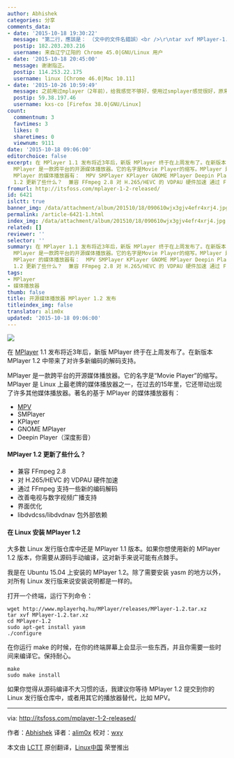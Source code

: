 ```yaml
---
author: Abhishek
categories: 分享
comments_data:
- date: '2015-10-18 19:30:22'
  message: "第二行，應該是： （文中的文件名錯誤）<br />\r\ntar xvf MPlayer-1.2.tar.xz"
  postip: 182.203.203.216
  username: 来自辽宁辽阳的 Chrome 45.0|GNU/Linux 用户
- date: '2015-10-18 20:45:00'
  message: 谢谢指正。
  postip: 114.253.22.175
  username: linux [Chrome 46.0|Mac 10.11]
- date: '2015-10-26 10:59:49'
  message: 之前用过mplayer（2年前），给我感觉不够好，使用过smplayer感觉很好，原来smplayer同宗于mplayer，这下有礼了。
  postip: 59.38.197.46
  username: kxs-co [Firefox 38.0|GNU/Linux]
count:
  commentnum: 3
  favtimes: 3
  likes: 0
  sharetimes: 0
  viewnum: 9111
date: '2015-10-18 09:06:00'
editorchoice: false
excerpt: 在 MPlayer 1.1 发布将近3年后，新版 MPlayer 终于在上周发布了。在新版本 MPlayer 1.2 中带来了对许多新编码的解码支持。
  MPlayer 是一款跨平台的开源媒体播放器。它的名字是Movie Player的缩写。MPlayer 是 Linux 上最老牌的媒体播放器之一，在过去的15年里，它还带动出现了许多其他媒体播放器。著名的基于
  MPlayer 的媒体播放器有：  MPV SMPlayer KPlayer GNOME MPlayer Deepin Player（深度影音）  MPlayer
  1.2 更新了些什么？  兼容 FFmpeg 2.8 对 H.265/HEVC 的 VDPAU 硬件加速 通过 FFmpeg 支持一些新的编码解码 改善电视与数字视
fromurl: http://itsfoss.com/mplayer-1-2-released/
id: 6421
islctt: true
banner_img: /data/attachment/album/201510/18/090610wjx3gjv4efr4xrj4.jpg
permalink: /article-6421-1.html
index_img: /data/attachment/album/201510/18/090610wjx3gjv4efr4xrj4.jpg.thumb.jpg
related: []
reviewer: ''
selector: ''
summary: 在 MPlayer 1.1 发布将近3年后，新版 MPlayer 终于在上周发布了。在新版本 MPlayer 1.2 中带来了对许多新编码的解码支持。
  MPlayer 是一款跨平台的开源媒体播放器。它的名字是Movie Player的缩写。MPlayer 是 Linux 上最老牌的媒体播放器之一，在过去的15年里，它还带动出现了许多其他媒体播放器。著名的基于
  MPlayer 的媒体播放器有：  MPV SMPlayer KPlayer GNOME MPlayer Deepin Player（深度影音）  MPlayer
  1.2 更新了些什么？  兼容 FFmpeg 2.8 对 H.265/HEVC 的 VDPAU 硬件加速 通过 FFmpeg 支持一些新的编码解码 改善电视与数字视
tags:
- MPlayer
- 媒体播放器
thumb: false
title: 开源媒体播放器 MPlayer 1.2 发布
titleindex_img: false
translator: alim0x
updated: '2015-10-18 09:06:00'
---
```


![](/data/attachment/album/201510/18/090610wjx3gjv4efr4xrj4.jpg)


在 [MPlayer](https://www.mplayerhq.hu/) 1.1 发布将近3年后，新版 MPlayer 终于在上周发布了。在新版本 MPlayer 1.2 中带来了对许多新编码的解码支持。


MPlayer 是一款跨平台的开源媒体播放器。它的名字是“Movie Player”的缩写。MPlayer 是 Linux 上最老牌的媒体播放器之一，在过去的15年里，它还带动出现了许多其他媒体播放器。著名的基于 MPlayer 的媒体播放器有：


* [MPV](http://mpv.io/)
* SMPlayer
* KPlayer
* GNOME MPlayer
* Deepin Player（深度影音）


#### MPlayer 1.2 更新了些什么？


* 兼容 FFmpeg 2.8
* 对 H.265/HEVC 的 VDPAU 硬件加速
* 通过 FFmpeg 支持一些新的编码解码
* 改善电视与数字视频广播支持
* 界面优化
* libdvdcss/libdvdnav 包外部依赖


#### 在 Linux 安装 MPlayer 1.2


大多数 Linux 发行版仓库中还是 MPlayer 1.1 版本。如果你想使用新的 MPlayer 1.2 版本，你需要从源码手动编译，这对新手来说可能有点棘手。


我是在 Ubuntu 15.04 上安装的 MPlayer 1.2。除了需要安装 yasm 的地方以外，对所有 Linux 发行版来说安装说明都是一样的。


打开一个终端，运行下列命令：



```
wget http://www.mplayerhq.hu/MPlayer/releases/MPlayer-1.2.tar.xz
tar xvf MPlayer-1.2.tar.xz
cd MPlayer-1.2
sudo apt-get install yasm
./configure

```

在你运行 make 的时候，在你的终端屏幕上会显示一些东西，并且你需要一些时间来编译它。保持耐心。



```
make
sudo make install

```

如果你觉得从源码编译不大习惯的话，我建议你等待 MPlayer 1.2 提交到你的 Linux 发行版仓库中，或者用其它的播放器替代，比如 MPV。




---


via: <http://itsfoss.com/mplayer-1-2-released/>


作者：[Abhishek](http://itsfoss.com/author/abhishek/) 译者：[alim0x](https://github.com/alim0x) 校对：[wxy](https://github.com/wxy)


本文由 [LCTT](https://github.com/LCTT/TranslateProject) 原创翻译，[Linux中国](http://linux.cn/) 荣誉推出